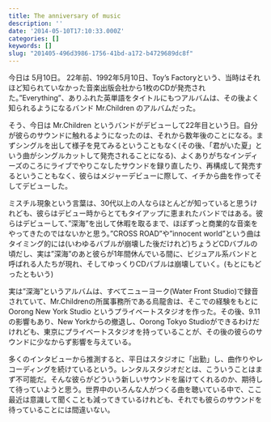```yaml
---
title: The anniversary of music
description: ''
date: '2014-05-10T17:10:33.000Z'
categories: []
keywords: []
slug: "201405-496d3986-1756-41bd-a172-b4729689dc8f"
---
```

今日は 5月10日。 22年前、1992年5月10日、Toy’s Factoryという、当時はそれほど知られていなかった音楽出版会社から1枚のCDが発売された。”Everything”、ありふれた英単語をタイトルにもつアルバムは、その後よく知られるようになるバンド Mr.Children のアルバムだった。

そう、今日は Mr.Children というバンドがデビューして22年目という日。自分が彼らのサウンドに触れるようになったのは、それから数年後のことになる。まずシングルを出して様子を見てみるということもなく(その後、「君がいた夏」という曲がシングルカットして発売されることになる)、よくありがちなインディーズのころにライブでやりこなしたサウンドを録り直したり、再構成して発売するということもなく、彼らはメジャーデビューに際して、イチから曲を作ってそしてデビューした。

ミスチル現象という言葉は、30代以上の人ならほとんどが知っていると思うけれども、彼らはデビュー時からとてもタイアップに恵まれたバンドではある。彼らはデビューして、”深海”を出して休暇を取るまで、ほぼずっと商業的な音楽をやってきたのではないかと思う。”CROSS ROAD”や”innocent world”という曲はタイミング的には(いわゆるバブルが崩壊した後だけれど)ちょうどCDバブルの頃だし、実は”深海”のあと彼らが1年間休んでいる間に、ビジュアル系バンドと呼ばれる人たちが現れ、そしてゆっくりCDバブルは崩壊していく。(もとにもどったともいう)

実は”深海”というアルバムは、すべてニューヨーク(Water Front Studio)で録音されていて、Mr.Childrenの所属事務所である烏龍舎は、そこでの経験をもとに Oorong New York Studio というプライベートスタジオを作った。その後、9.11の影響もあり、New Yorkからの撤退し、Oorong Tokyo Studioができるわけだけれども、東京にプライベートスタジオを持っていることが、その後の彼らのサウンドに少なからず影響を与えている。

多くのインタビューから推測すると、平日はスタジオに「出勤」し、曲作りやレコーディングを続けているという。レンタルスタジオだとは、こういうことはまず不可能だ。そんな彼らがどういう新しいサウンドを届けてくれるのか、期待して待っていようと思う。世界中のいろんな人がつくる曲を聴いている中で、ここ最近は意識して聞くことも減ってきているけれども、それでも彼らのサウンドを待っていることには間違いない。